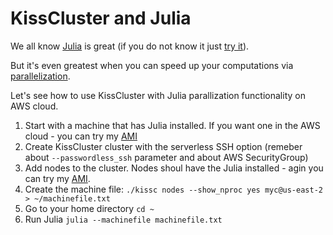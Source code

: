 # KissCluster and Julia

We all know [Julia](https://julialang.org/) is great (if you do not know it just [try it](https://juliabox.com/)).

But it's even greatest when you can speed up your computations via [parallelization](https://docs.julialang.org/en/latest/manual/parallel-computing).

Let's see how to use KissCluster with Julia parallization functionality on AWS cloud.

1. Start with a machine that has Julia installed. If you want one in the AWS cloud - you can try my [AMI](https://console.aws.amazon.com/ec2/home?region=us-east-2#launchAmi=ami-aaab89cf)
1. Create KissCluster cluster with the serverless SSH option (remeber about `--passwordless_ssh` parameter and about AWS SecurityGroup)
1. Add nodes to the cluster. Nodes shoul have the Julia installed - agin you can try my [AMI](https://console.aws.amazon.com/ec2/home?region=us-east-2#launchAmi=ami-aaab89cf). 
1. Create the machine file:  `./kissc nodes --show_nproc yes myc@us-east-2 > ~/machinefile.txt`
1. Go to your home directory `cd ~`
1. Run Julia `julia --machinefile machinefile.txt` 

